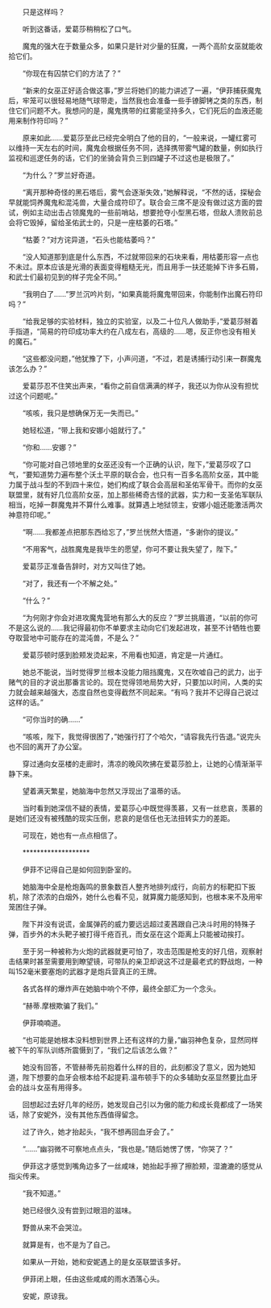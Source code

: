　　只是这样吗？

　　听到这番话，爱葛莎稍稍松了口气。

　　魔鬼的强大在于数量众多，如果只是针对少量的狂魔，一两个高阶女巫就能收拾它们。

　　“你现在有囚禁它们的方法了？”

　　“新来的女巫正好适合做这事，”罗兰将她们的能力讲述了一遍，“伊菲捕获魔鬼后，牢笼可以很轻易地随气球带走，当然我也会准备一些手镣脚铐之类的东西，制住它们问题不大。我想问的是，魔鬼携带的红雾能坚持多久，它们死后的血液还能用来制作符印吗？”

　　原来如此……爱葛莎至此已经完全明白了他的目的，“一般来说，一罐红雾可以维持一天左右的时间，魔鬼会根据任务不同，选择携带雾气罐的数量，例如执行监视和巡逻任务的话，它们的坐骑会背负三到四罐子不过这也是极限了。”

　　“为什么？”罗兰好奇道。

　　“离开那种奇怪的黑石塔后，雾气会逐渐失效，”她解释说，“不然的话，探秘会早就能饲养魔鬼和混沌兽，大量合成符印了。联合会三席不是没有做过这方面的尝试，例如主动出击占领魔鬼的一些前哨站，想要抢夺小型黑石塔，但敌人溃败前总会将它毁掉，留给圣佑武士的，只是一座枯萎的石塔。”

　　“枯萎？”对方诧异道，“石头也能枯萎吗？”

　　“没人知道那到底是什么东西，不过就带回来的石块来看，用枯萎形容一点也不未过。原本应该是光滑的表面变得粗糙无光，而且用手一扶还能掉下许多石屑，和武士们最初见到的样子完全不同。”

　　“我明白了……”罗兰沉吟片刻，“如果真能将魔鬼带回来，你能制作出魔石符印吗？”

　　“给我足够的实验材料，独立的实验室，以及二十位凡人做助手，”爱葛莎掰着手指道，“简易的符印成功率大约在八成左右，高级的……嗯，反正你也没有相关的魔石。”

　　“这些都没问题，”他犹豫了下，小声问道，“不过，若是诱捕行动引来一群魔鬼该怎么办？”

　　爱葛莎忍不住笑出声来，“看你之前自信满满的样子，我还以为你从没有担忧过这个问题呢。”

　　“咳咳，我只是想确保万无一失而已。”

　　她轻松道，“带上我和安娜小姐就行了。”

　　“你和……安娜？”

　　“你可能对自己领地里的女巫还没有一个正确的认识，陛下，”爱葛莎叹了口气，“要知道势力遍布整个沃土平原的联合会，也只有一百多名高阶女巫，其中能力属于战斗型的不到四十来位，她们构成了联合会高层和圣佑军骨干。而你的女巫联盟里，就有好几位高阶女巫，加上那些稀奇古怪的武器，实力和一支圣佑军联队相当，吃掉一群魔鬼并不算什么难事。就算遇上地狱领主，安娜小姐还能激活两次神意符印呢。”

　　“啊……我都差点把那东西给忘了，”罗兰恍然大悟道，“多谢你的提议。”

　　“不用客气，战胜魔鬼是我毕生的愿望，你可不要让我失望了，陛下。”

　　爱葛莎正准备告辞时，对方又叫住了她。

　　“对了，我还有一个不解之处。”

　　“什么？”

　　“为何刚才你会对进攻魔鬼营地有那么大的反应？”罗兰挑眉道，“以前的你可不是这么说的……我记得最初你不单要求主动向它们发起进攻，甚至不计牺牲也要夺取营地中可能存在的混沌兽，不是么？”

　　爱葛莎顿时感到脸颊发烫起来，不用看也知道，肯定是一片通红。

　　她总不能说，当时觉得罗兰根本没能力阻挡魔鬼，又在吹嘘自己的武力，出于赌气的目的才说出那番言论的。现在觉得领地局势大好，只要加以时间，人类的实力就会越来越强大，态度自然也变得截然不同起来。“有吗？我并不记得自己说过这样的话。”

　　“可你当时的确……”

　　“咳咳，陛下，我觉得很困了，”她强行打了个哈欠，“请容我先行告退。”说完头也不回的离开了办公室。

　　穿过通向女巫楼的走廊时，清凉的晚风吹拂在爱葛莎脸上，让她的心情渐渐平静下来。

　　望着满天繁星，她脑海中忽然又浮现出了温蒂的话。

　　当时看到她深信不疑的表情，爱葛莎心中既觉得羡慕，又有一丝悲哀，羡慕的是她们还没有被残酷的现实压倒，悲哀的是信任也无法扭转实力的差距。

　　可现在，她也有一点点相信了。

　　*******************

　　伊菲不记得自己是如何回到卧室的。

　　她脑海中全是枪炮轰鸣的景象数百人整齐地排列成行，向前方的标靶扣下扳机，除了浓浓的白烟外，她什么也看不见，就算魔力能感知到，也根本来不及用牢笼困住子弹。

　　陛下并没有说谎，金属弹药的威力要远远超过麦茜跟自己决斗时用的特殊子弹，百步外的木头靶子被打得千疮百孔，而女巫在这个距离上只能被动挨打。

　　至于另一种被称为火炮的武器就更可怕了，攻击范围是枪支的好几倍，观察射击结果时甚至需要用到瞭望镜，可带队的亲卫却说这不过是最老式的野战炮，一种叫152毫米要塞炮的武器才是炮兵营真正的王牌。

　　各式各样的爆炸声在她脑中响个不停，最终全部汇为一个念头。

　　“赫蒂.摩根欺骗了我们。”

　　伊菲喃喃道。

　　“也可能是她根本没料想到世界上还有这样的力量，”幽羽神色复杂，显然同样被下午的军队训练所震慑到了，“我们之后该怎么做？”

　　她没有回答，不管赫蒂先前抱着什么样的目的，此刻都没了意义，因为她知道，陛下想要的血牙会根本给不起提莉.温布顿手下的众多辅助女巫显然要比血牙会的战斗女巫有用得多。

　　回想起过去好几年的经历，她发现自己引以为傲的能力和成长竟都成了一场笑话，除了安妮外，没有其他东西值得留念。

　　过了许久，她才抬起头，“我不想再回血牙会了。”

　　“……”幽羽微不可察地点点头，“我也是。”随后她愣了愣，“你哭了？”

　　伊菲这才感觉到嘴角边多了一丝咸味，她抬起手擦了擦脸颊，湿漉漉的感觉从指尖传来。

　　“我不知道。”

　　她已经很久没有尝到过眼泪的滋味。

　　野兽从来不会哭泣。

　　就算是有，也不是为了自己。

　　如果从一开始，她和安妮遇上的是女巫联盟该多好。

　　伊菲闭上眼，任由这些咸咸的雨水洒落心头。

　　安妮，原谅我。
